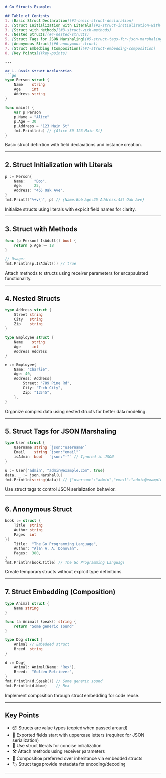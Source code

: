 ```markdown
# Go Structs Examples

## Table of Contents
1. [Basic Struct Declaration](#1-basic-struct-declaration)
2. [Struct Initialization with Literals](#2-struct-initialization-with-literals)
3. [Struct with Methods](#3-struct-with-methods)
4. [Nested Structs](#4-nested-structs)
5. [Struct Tags for JSON Marshaling](#5-struct-tags-for-json-marshaling)
6. [Anonymous Struct](#6-anonymous-struct)
7. [Struct Embedding (Composition)](#7-struct-embedding-composition)
8. [Key Points](#key-points)

---

## 1. Basic Struct Declaration
```go
type Person struct {
    Name    string
    Age     int
    Address string
}

func main() {
    var p Person
    p.Name = "Alice"
    p.Age = 30
    p.Address = "123 Main St"
    fmt.Println(p) // {Alice 30 123 Main St}
}
```
Basic struct definition with field declarations and instance creation.

---

## 2. Struct Initialization with Literals
```go
p := Person{
    Name:    "Bob",
    Age:     25,
    Address: "456 Oak Ave",
}
fmt.Printf("%+v\n", p) // {Name:Bob Age:25 Address:456 Oak Ave}
```
Initialize structs using literals with explicit field names for clarity.

---

## 3. Struct with Methods
```go
func (p Person) IsAdult() bool {
    return p.Age >= 18
}

// Usage:
fmt.Println(p.IsAdult()) // true
```
Attach methods to structs using receiver parameters for encapsulated functionality.

---

## 4. Nested Structs
```go
type Address struct {
    Street string
    City   string
    Zip    string
}

type Employee struct {
    Name    string
    Age     int
    Address Address
}

e := Employee{
    Name: "Charlie",
    Age: 40,
    Address: Address{
        Street: "789 Pine Rd",
        City: "Tech City",
        Zip: "12345",
    },
}
```
Organize complex data using nested structs for better data modeling.

---

## 5. Struct Tags for JSON Marshaling
```go
type User struct {
    Username string `json:"username"`
    Email    string `json:"email"`
    isAdmin  bool   `json:"-"` // Ignored in JSON
}

u := User{"admin", "admin@example.com", true}
data, _ := json.Marshal(u)
fmt.Println(string(data)) // {"username":"admin","email":"admin@example.com"}
```
Use struct tags to control JSON serialization behavior.

---

## 6. Anonymous Struct
```go
book := struct {
    Title  string
    Author string
    Pages  int
}{
    Title:  "The Go Programming Language",
    Author: "Alan A. A. Donovan",
    Pages:  380,
}
fmt.Println(book.Title) // The Go Programming Language
```
Create temporary structs without explicit type definitions.

---

## 7. Struct Embedding (Composition)
```go
type Animal struct {
    Name string
}

func (a Animal) Speak() string {
    return "Some generic sound"
}

type Dog struct {
    Animal // Embedded struct
    Breed  string
}

d := Dog{
    Animal: Animal{Name: "Rex"},
    Breed:  "Golden Retriever",
}
fmt.Println(d.Speak()) // Some generic sound
fmt.Println(d.Name)    // Rex
```
Implement composition through struct embedding for code reuse.

---

## Key Points
- 📦 Structs are value types (copied when passed around)
- 📌 Exported fields start with uppercase letters (required for JSON serialization)
- 🎯 Use struct literals for concise initialization
- 🛠️ Attach methods using receiver parameters
- 🔄 Composition preferred over inheritance via embedded structs
- 🏷️ Struct tags provide metadata for encoding/decoding

---
